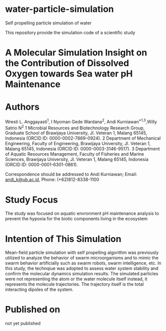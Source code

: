 # water-particle-simulation
Self propelling particle simulation of water 

This repository provide the simulation code of a scientific study

# A Molecular Simulation Insight on the Contribution of Dissolved Oxygen towards Sea water pH Maintenance 

# Authors
Wresti L. Anggayasti<sup>1</sup>, I Nyoman Gede Wardana<sup>2</sup>, Andi Kurniawan<sup>*1,3</sup>,Willy Satrio N<sup>2</sup>
1 Microbial Resources and Biotechnology Research Group, Graduate School of Brawijaya University, Jl. Veteran 1, Malang 65145, Indonesia (ORCID ID: 0000-0002-7869-0924).
2 Department of Mechanical Engineering, Faculty of Engineering, Brawijaya University, Jl. Veteran 1, Malang 65145, Indonesia (ORCID ID: 0000-0003-3146-9517).
3 Department of Aquatic Resources Management, Faculty of Fisheries and Marine Sciences, Brawijaya University, Jl. Veteran 1, Malang 65145, Indonesia (ORCID ID: 0000-0001-6301-0861).

Correspondence should be addressed to Andi Kurniawan; Email: andi_k@ub.ac.id, Phone: (+62)812-8338-1100

# Study Focus
The study was focused on aquatic envronment pH maintenance analysis to prevent the hypoxia for the biotic components living in the ecosystem

# Intention of This Simulation
Mean-field particle simulation with self propelling algorithm was previously utilized to analyze the behavior of swarm microorganisms and to mimic the swarm behavior artificially such as swarm robots, swarm intelligence, etc. In this study, the technqiue was adopted to assess water system stability and confirm the molecular dynamics simulation results. The simulated particles were not representing the atom or the water molecule itself instead, it represents the molecule trajectories. The trajectory itself is the total interacting dipoles of the system.

# Published on
not yet published
